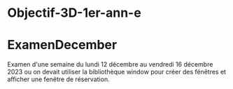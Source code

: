 # Objectif-3D-1er-ann-e
# ExamenDecember
Examen d'une semaine du lundi 12 décembre au vendredi 16 décembre 2023 ou on devait utiliser la bibliothèque window pour créer des fénêtres et afficher une fenêtre de réservation.
